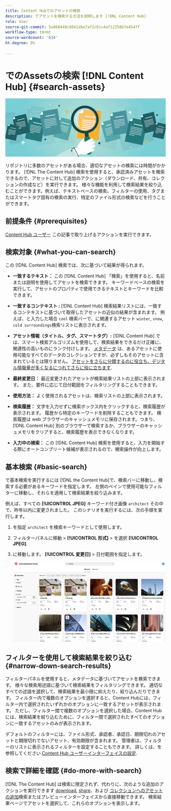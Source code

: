 ```yaml
---
title: Content Hubでのアセットの検索
description: でアセットを検索する方法を説明します [!DNL Content Hub]
role: User
source-git-commit: 5a968440c8841abe7af2c81c4af12258b7e4547f
workflow-type: tm+mt
source-wordcount: '634'
ht-degree: 0%

---
```



# でのAssetsの検索 [!DNL Content Hub] {#search-assets}

![アセットバナー画像の共有](assets/search.png)

リポジトリに多数のアセットがある場合、適切なアセットの検索には時間がかかります。 [!DNL The Content Hub] 検索を使用すると、承認済みアセットを検索できるので、アセットに対して追加のアクション（ダウンロード、共有、コレクションの作成など）を実行できます。 様々な機能を利用して検索結果を絞り込むことができます。例えば、テキストベースの検索、フィルターの使用、タグまたはスマートタグ固有の検索の実行、特定のファイル形式の検索などを行うことができます。

## 前提条件 {#prerequisites}

[Content Hub ユーザー](deploy-content-hub.md#onboard-content-hub-users) この記事で取り上げるアクションを実行できます。

## 検索対象  {#what-you-can-search}

この [!DNL Content Hub] 検索では、次に基づいて結果が得られます。

* **一致するテキスト：** この [!DNL Content Hub] 「検索」を使用すると、名前または説明を使用してアセットを検索できます。 キーワードベースの検索を実行して、アセットのプロパティで使用できるテキストとキーワードを比較できます。

* **一致するコンテキスト :** [!DNL Content Hub] 検索結果リストには、一致するコンテキストに基づいて取得したアセットの近似の結果が含まれます。 例えば、と入力した場合 `cool` 検索バーで、に関連するアセット `winter`, `snow`, `cold surroundings`検索リストに表示されます。

* **アセット情報（タイトル、タグ、スマートタグ）:** [!DNL Content Hub] では、スマート検索アルゴリズムを使用して、検索結果をできるだけ正確に、関連性の高いものにランク付けします。 [メタデータ](#asset-properties.md) は、あるアセットに使用可能なすべてのデータのコレクションですが、必ずしもそのアセットに含まれているとは限りません。 [アセットをさらに分類するのに役立ち、デジタル情報量が多くなるにつれてさらに役に立ちます](/help/assets/configure-content-hub-ui-options.md##configure-metadata-search-content-hub).

* **最終変更日：** 最近変更されたアセットが検索結果リストの上部に表示されます。 また、要件に応じて日付範囲をフィルタリングすることもできます。

* **使用方法：** よく使用されるアセットは、検索リストの上部に表示されます。

* **検索履歴：** 文字を入力せずに検索ボックス内をクリックすると、検索履歴が表示されます。 履歴から特定のキーワードを削除することもできます。 検索履歴は web ブラウザーのキャッシュメモリに保存されます。つまり、 [!DNL Content Hub] 別のブラウザーで検索するか、ブラウザーのキャッシュメモリをクリアすると、検索履歴を表示できなくなります。

* **入力中の検索：** この [!DNL Content Hub] 検索を使用すると、入力を開始する際にオートコンプリート候補が表示されるので、検索操作が向上します。

## 基本検索 {#basic-search}

で基本検索を実行するには [!DNL the Content Hub]で、検索バーに移動し、検索する必要があるキーワードを指定します。 左側のペインで使用可能なフィルターに移動し、それらを適用して検索結果を絞り込みます。

例えば、すべての **[!UICONTROL JPEG]** キーワード付き画像 `architect` その中で、昨年以内に変更されました。 このシナリオを実行するには、次の手順を実行します。

1. を指定 `architect` を検索キーワードとして使用します。

1. フィルターパネルに移動 > **[!UICONTROL 形式]** > を選択 **[!UICONTROL JPEG]**.

1. に移動します。 **[!UICONTROL 変更日]** > 日付範囲を指定します。

   ![基本検索](assets/basic-search.png)

## フィルターを使用して検索結果を絞り込む {#narrow-down-search-results}

フィルターパネルを使用すると、メタデータに基づいてアセットを検索できます。 様々な検索用述語に基づいて検索結果をフィルタリングできます。 適切なすべての述語を選択して、検索結果を最小限に抑えたり、絞り込んだりできます。 フィルター内で複数のオプションを選択すると、Content Hubには、フィルター内で選択されたいずれかのオプションに一致するアセットが表示されます。 ただし、フィルター間で複数のオプションを選択した場合、Content Hubには、検索結果を絞り込むために、フィルター間で選択されたすべてのオプションに一致するアセットのみが表示されます。

デフォルトのフィルターには、ファイル形式、承認者、承認日、期限切れのアセットと期限切れでないアセット、有効期限が含まれます。 管理者は、フィルターのリストに表示されるフィルターを設定することもできます。 詳しくは、を参照してください [Content Hub ユーザーインターフェイスの設定](configure-content-hub-ui-options.md#configure-filters-content-hub).

<!--

<table>
    <tbody>
     <tr>
      <th><strong>Search Predicate</strong></th>
      <th><strong>Description</strong></th>
      <th><strong>Properties</strong></th>
     </tr>
     <tr>
      <td> Campaigns </td>
      <td> Allows you to search using planned activity performed to take any particular action. For example, advertisement campaign run on Ferrari to know the understand the interests of people using number of clicks people perform.</td>
      <td>NA</td>
     </tr>
     <tr>
      <td> Channels </td>
      <td> Helps you to understand the path from where the asset is coming from. For example, web, social media, books, catalog, etc.</td>
      <td>NA</td>
     </tr>
     <tr>
      <td> Region </td>
      <td> Helps you to understand the location where the asset is created. For example, Japan, EMEA, Worldwide, etc.</td>
      <td>NA</td>
     </tr>
     <tr>
      <td> Keywords </td>
      <td> Keyword helps you search using terms or the words that you enter based on the topic. For example, images, low-resolution, etc.</td>
      <td>NA</td>
     </tr>
     <tr>
      <td> Timeframe </td>
      <td> Helps you search assets using timeline. For example, search by year 2024, Q3 2023, etc.</td>
      <td>NA</td>
     </tr>
     <tr>
      <td>File format</td>
      <td>Composition of an asset. The supported assets include image, document, video, printable media, and so on.</td>
      <td>
        <ul>
            <li>[!UICONTROL JPEG]</li> 
            <li>[!UICONTROL Quicktime]</li> 
            <li>[!UICONTROL PNG]</li> 
            <li>[!UICONTROL WebP]</li> 
            <li>[!UICONTROL MP4]</li> 
            <li>[!UICONTROL Plain]</li> 
            <li>[!UICONTROL PDF]</li>
            <li>[!UICONTROL SVG + XML]</li>
        </ul>
      </td>
     </tr>
     <tr>
      <td>Tags</td>
      <td>Tags help you categorize assets that can be browsed and searched more efficiently based on hierarchical taxonomies.</td>
      <td>
        <ul>
            <li>Field label</li>
            <li>Property name</li>
            <li>Path</li>
            <li>Description</li>
        </ul>
      </td>
     </tr>
     <!--<tr>
      <td>Subject</td>
      <td>Classification of assets based on their theme. For example, colorful, hiking, outdoors.</td>
      <td>NA</td>
     </tr>
          <tr>
      <td>Last modified</td>
      <td>Search assets based on their last modification. Specify the date range using the Start date and End date fields.</td>
      <td>
        <ul>
            <li>Range text (From)</li> 
            <li>Range text (To) </li>
        </ul>
      </td>
     </tr>    
     <!--<tr>
      <td>Asset ID</td>
      <td>Unique number that identifies the asset.</td>
      <td>NA</td>
     </tr>
     <tr>
      <td> Colors </td>
      <td> Helps you search assets using colors that are automatically identified in an asset using Adobe's Sensei AI capabilities.</td>
      <td>NA</td>
     </tr>  
    </tbody>
   </table>

-->

## 検索で詳細を確認 {#do-more-with-search}

[!DNL The Content Hub] は検索に限定されず、代わりに、次のような追加のアクションを実行できます [download](download-assets-content-hub.md), [share](share-assets-content-hub.md)、および [コレクションへのアセットの追加](collections-content-hub.md)検索またはプレビューインターフェイスから直接移動できます。 検索結果ページでアセットを選択して、これらのオプションを表示します。
